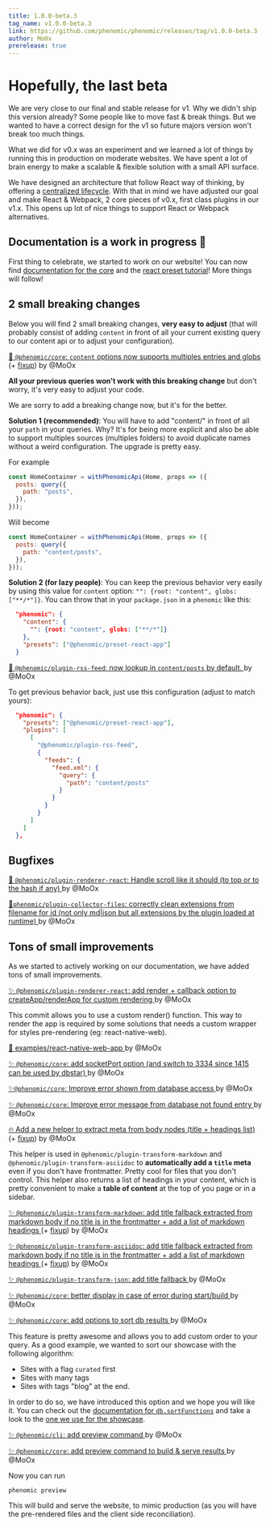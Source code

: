 ```yaml
---
title: 1.0.0-beta.3
tag_name: v1.0.0-beta.3
link: https://github.com/phenomic/phenomic/releases/tag/v1.0.0-beta.3
author: MoOx
prerelease: true
---
```


# Hopefully, the last beta

We are very close to our final and stable release for v1. Why we didn't ship
this version already? Some people like to move fast & break things. But we
wanted to have a correct design for the v1 so future majors version won't break
too much things.

What we did for v0.x was an experiment and we learned a lot of things by running
this in production on moderate websites. We have spent a lot of brain energy to
make a scalable & flexible solution with a small API surface.

We have designed an architecture that follow React way of thinking, by offering
a [centralized lifecycle](/en/packages/core/docs/writing-plugins/). With that in
mind we have adjusted our goal and make React & Webpack, 2 core pieces of v0.x,
first class plugins in our v1.x. This opens up lot of nice things to support
React or Webpack alternatives.

## Documentation is a work in progress 🎉

First thing to celebrate, we started to work on our website! You can now find
[documentation for the core](/en/packages/core/docs/) and the
[react preset tutorial](/en/packages/preset-react-app/docs/)! More things will
follow!

## 2 small breaking changes

Below you will find 2 small breaking changes, **very easy to adjust** (that will
probably consist of adding `content` in front of all your current existing query
to our content api or to adjust your configuration).

[🚨 `@phenomic/core`: `content` options now supports multiples entries and globs ](https://github.com/phenomic/phenomic/commit/05ef940603981bb9971b02234a31e601d29067f7)
(+
[fixup](https://github.com/phenomic/phenomic/commit/c79b572fa9c54cf88419dac1f6367e3cd5a5c0ef))
by @MoOx

**All your previous queries won't work with this breaking change** but don't
worry, it's very easy to adjust your code.

We are sorry to add a breaking change now, but it's for the better.

**Solution 1 (recommended)**: You will have to add "content/" in front of all
your `path` in your queries. Why? It's for being more explicit and also be able
to support multiples sources (multiples folders) to avoid duplicate names
without a weird configuration. The upgrade is pretty easy.

For example

```js
const HomeContainer = withPhenomicApi(Home, props => ({
  posts: query({
    path: "posts",
  }),
}));
```

Will become

```js
const HomeContainer = withPhenomicApi(Home, props => ({
  posts: query({
    path: "content/posts",
  }),
}));
```

**Solution 2 (for lazy people)**: You can keep the previous behavior very easily
by using this value for `content` option:
`"": {root: "content", globs: ["**/*"]}`. You can throw that in your
`package.json` in a `phenomic` like this:

```json
  "phenomic": {
    "content": {
      "": {root: "content", globs: ["**/*"]}
    },
    "presets": ["@phenomic/preset-react-app"]
  }
```

[🚨 `@phenomic/plugin-rss-feed`: now lookup in `content/posts` by default. ](https://github.com/phenomic/phenomic/commit/05ef940603981bb9971b02234a31e601d29067f7)
by @MoOx

To get previous behavior back, just use this configuration (adjust to match
yours):

```json
  "phenomic": {
    "presets": ["@phenomic/preset-react-app"],
    "plugins": [
      [
        "@phenomic/plugin-rss-feed",
        {
          "feeds": {
            "feed.xml": {
              "query": {
                "path": "content/posts"
              }
            }
          }
        }
      ]
    ]
  },
```

## Bugfixes

[🐛 `@phenomic/plugin-renderer-react`: Handle scroll like it should (to top or to the hash if any) ](https://github.com/phenomic/phenomic/commit/d4824c531073e31fa1b74f45bbdaf7db1ba642e3)
by @MoOx

[🐛`phenomic/plugin-collector-files`: correctly clean extensions from filename for id (not only md|json but all extensions by the plugin loaded at runtime) ](https://github.com/phenomic/phenomic/commit/b924d0bca097ba31e9f38c0c0a35c68fa98865ae)
by @MoOx

## Tons of small improvements

As we started to actively working on our documentation, we have added tons of
small improvements.

[✨ `@phenomic/plugin-renderer-react`: add render + callback option to createApp/renderApp for custom rendering ](https://github.com/phenomic/phenomic/commit/ce083d92f7abced22dbc8a2884649a92f47cdf41)
by @MoOx

This commit allows you to use a custom render() function. This way to render the
app is required by some solutions that needs a custom wrapper for styles
pre-rendering (eg: react-native-web).

[🎉 examples/react-native-web-app ](https://github.com/phenomic/phenomic/commit/dd9d19f6e3a5dba60e7262311c8eb060d8661070)
by @MoOx

[✨ `@phenomic/core`: add socketPort option (and switch to 3334 since 1415 can be used by dbstar) ](https://github.com/phenomic/phenomic/commit/645c89977f955b619c7bb9018f08f0d3259a379a)
by @MoOx

[✨`@phenomic/core`: Improve error shown from database access ](https://github.com/phenomic/phenomic/commit/4df49e34e6eeef33e0676f5293933d67db8daa3c)
by @MoOx

[✨ `@phenomic/core`: Improve error message from database not found entry ](https://github.com/phenomic/phenomic/commit/fc729aa0dee61d2fc81b5b294f583f705bf40bf6)
by @MoOx

[🔥 Add a new helper to extract meta from body nodes (title + headings list) ](https://github.com/phenomic/phenomic/commit/da0d4da4d5a39c865dd68d78a14ee3533adcb943)
(+
[fixup](https://github.com/phenomic/phenomic/commit/1b68eff0c6a0e299da3e3c7a9c897cc4338525aa))
by @MoOx

This helper is used in `@phenomic/plugin-transform-markdown` and
`@phenomic/plugin-transform-asciidoc` to **automatically add a `title` meta**
even if you don't have frontmatter. Pretty cool for files that you don't
control. This helper also returns a list of headings in your content, which is
pretty convenient to make a **table of content** at the top of you page or in a
sidebar.

[✨ `@phenomic/plugin-transform-markdown`: add title fallback extracted from markdown body if no title is in the frontmatter + add a list of markdown headings ](https://github.com/phenomic/phenomic/commit/3f35a51dc09f5a00cb2ad3d268d820563addbcab)
(+
[fixup](https://github.com/phenomic/phenomic/commit/1b68eff0c6a0e299da3e3c7a9c897cc4338525aa))
by @MoOx

[✨ `@phenomic/plugin-transform-asciidoc`: add title fallback extracted from markdown body if no title is in the frontmatter + add a list of markdown headings ](https://github.com/phenomic/phenomic/commit/3f35a51dc09f5a00cb2ad3d268d820563addbcab)
(+
[fixup](https://github.com/phenomic/phenomic/commit/1b68eff0c6a0e299da3e3c7a9c897cc4338525aa))
by @MoOx

[✨ `@phenomic/plugin-transform-json`: add title fallback ](https://github.com/phenomic/phenomic/commit/3f35a51dc09f5a00cb2ad3d268d820563addbcab)
by @MoOx

[✨ `@phenomic/core`: better display in case of error during start/build ](https://github.com/phenomic/phenomic/commit/ef32bb098a9a561aa483d2267a355c20f3a69beb)
by @MoOx

[✨ `@phenomic/core`: add options to sort db results ](https://github.com/phenomic/phenomic/commit/a1f869ab5669083073dcdb310a1c86bfa87b213b)
by @MoOx

This feature is pretty awesome and allows you to add custom order to your query.
As a good example, we wanted to sort our showcase with the following algorithm:

- Sites with a flag `curated` first
- Sites with many tags
- Sites with tags "blog" at the end.

In order to do so, we have introduced this option and we hope you will like it.
You can check out the
[documentation for `db.sortFunctions`](/en/packages/core/docs/configuration/#dbsortfunctions)
and take a look to the
[one we use for the showcase](https://github.com/phenomic/phenomic/blob/801c2ad9720cb17cb599597f0dc1e020e1b581b9/website/phenomic.config.js#L32-L52).

[✨ `@phenomic/cli`: add preview command ](https://github.com/phenomic/phenomic/commit/88c10b94c26830b2c2397da2fc2477f6175e5626)
by @MoOx

[✨ `@phenomic/core`: add preview command to build & serve results ](https://github.com/phenomic/phenomic/commit/c2e0ecc9c7d6d75b4817eb7551dc690e4280081f)
by @MoOx

Now you can run

```console
phenomic preview
```

This will build and serve the website, to mimic production (as you will have the
pre-rendered files and the client side reconciliation).
